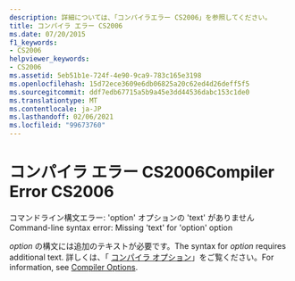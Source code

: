```yaml
---
description: 詳細については、「コンパイラエラー CS2006」を参照してください。
title: コンパイラ エラー CS2006
ms.date: 07/20/2015
f1_keywords:
- CS2006
helpviewer_keywords:
- CS2006
ms.assetid: 5eb51b1e-724f-4e90-9ca9-783c165e3198
ms.openlocfilehash: 15d72ece3609e6db06825a20c62ed4d26deff5f5
ms.sourcegitcommit: ddf7edb67715a5b9a45e3dd44536dabc153c1de0
ms.translationtype: MT
ms.contentlocale: ja-JP
ms.lasthandoff: 02/06/2021
ms.locfileid: "99673760"
---
```

# <a name="compiler-error-cs2006"></a><span data-ttu-id="dc448-103">コンパイラ エラー CS2006</span><span class="sxs-lookup"><span data-stu-id="dc448-103">Compiler Error CS2006</span></span>

<span data-ttu-id="dc448-104">コマンドライン構文エラー: 'option' オプションの 'text' がありません</span><span class="sxs-lookup"><span data-stu-id="dc448-104">Command-line syntax error: Missing 'text' for 'option' option</span></span>  
  
 <span data-ttu-id="dc448-105">*option* の構文には追加のテキストが必要です。</span><span class="sxs-lookup"><span data-stu-id="dc448-105">The syntax for *option* requires additional text.</span></span> <span data-ttu-id="dc448-106">詳しくは、「 [コンパイラ オプション](../language-reference/compiler-options/index.md)」をご覧ください。</span><span class="sxs-lookup"><span data-stu-id="dc448-106">For information, see [Compiler Options](../language-reference/compiler-options/index.md).</span></span>
